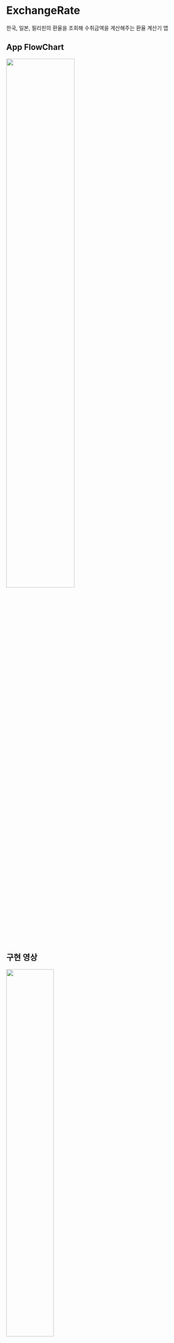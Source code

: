 # ExchangeRate
한국, 일본, 필리핀의 환율을 조회해 수취금액을 계산해주는 환율 계산기 앱

## App FlowChart
<img src="https://user-images.githubusercontent.com/77890228/151160779-47bd7e6a-1ca8-4939-8a6d-d771e78b737c.png" width="60%" height="60%">

## 구현 영상
<img src="https://user-images.githubusercontent.com/77890228/151160973-d2ed2c12-35d5-45fc-ad5b-947ef77195f0.gif" width="50%" height="50%">

## 기술 스택
### Language
* Swift 5.3

### UI
* UIKit
* Code : Then, SnapKit

### Architecture
* Clean Architecture + Reactor

### Reactive Programming
* RxSwift
* RxCocoa
* ReactorKit

### DI
* Swinject

### Network
* Alamofire

## 제작 과정 및 소요 시간
* 앱 제작 소요시간 : 9시간
* 상세한 코드와 과정은 각 PR과 Milestone에 기록해 놓았습니다.

